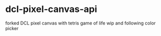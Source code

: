 # dcl-pixel-canvas-api
 forked DCL pixel canvas with tetris game of life wip and following color picker
